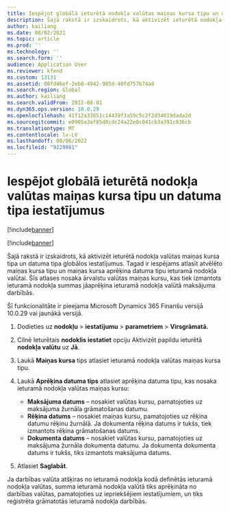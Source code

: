 ```yaml
---
title: Iespējot globālā ieturētā nodokļa valūtas maiņas kursa tipu un datuma tipa iestatījumus
description: Šajā rakstā ir izskaidrots, kā aktivizēt ieturētā nodokļa valūtas maiņas kursa tipa un datuma tipa globālos iestatījumus.
author: kailiang
ms.date: 08/02/2021
ms.topic: article
ms.prod: ''
ms.technology: ''
ms.search.form: ''
audience: Application User
ms.reviewer: kfend
ms.custom: 13131
ms.assetid: 08fd46ef-2eb8-4942-985d-40fd757b74a8
ms.search.region: Global
ms.author: kailiang
ms.search.validFrom: 2022-08-01
ms.dyn365.ops.version: 10.0.29
ms.openlocfilehash: 41f12a33651c14439f3a59c5c2f2d34019dada2d
ms.sourcegitcommit: e0905a3af85d8cdc24a22e0c041cb3a391c036cb
ms.translationtype: MT
ms.contentlocale: lv-LV
ms.lasthandoff: 08/06/2022
ms.locfileid: "9229981"
---
```

# <a name="enable-the-global-withholding-tax-currency-exchange-rate-type-and-date-type-setup"></a>Iespējot globālā ieturētā nodokļa valūtas maiņas kursa tipu un datuma tipa iestatījumus

[!include[banner](../includes/banner.md)]

[!include[banner](../includes/preview-banner.md)]

Šajā rakstā ir izskaidrots, kā aktivizēt ieturētā nodokļa valūtas maiņas kursa tipa un datuma tipa globālos iestatījumus. Tagad ir iespējams atlasīt atvēlēto maiņas kursa tipu un maiņas kursa aprēķina datuma tipu ieturamā nodokļa valūtai. Šīs atlases nosaka ārvalstu valūtas maiņas kursu, kas tiek izmantots ieturamā nodokļa summas jāaprēķina ieturamā nodokļa valūtā maksājuma darbībās.

Šī funkcionalitāte ir pieejama Microsoft Dynamics 365 Finanšu versijā 10.0.29 vai jaunākā versijā.

1. Dodieties uz **nodokļu** \> **iestatījumu** \> **parametriem** \> **Virsgrāmatā.**
2. Cilnē Ieturētais **nodoklis iestatiet** opciju Aktivizēt papildu ieturētā **nodokļa valūtu** uz **Jā**.
3. Laukā **Maiņas kursa** tips atlasiet ieturamā nodokļa valūtas maiņas kursa tipu.
4. Laukā **Aprēķina datuma tips** atlasiet aprēķina datuma tipu, kas nosaka ieturamā nodokļa valūtas maiņas kursu:

    - **Maksājuma datums** – nosakiet valūtas kursu, pamatojoties uz maksājuma žurnāla grāmatošanas datumu.
    - **Rēķina datums** – nosakiet maiņas kursu, pamatojoties uz rēķina datumu rēķinu žurnālā. Ja dokumenta rēķina datums ir tukšs, tiek izmantots rēķina grāmatošanas datums. 
    - **Dokumenta datums** – nosakiet valūtas kursu, pamatojoties uz maksājuma žurnāla dokumenta datumu. Ja dokumenta dokumenta datums ir tukšs, tiks izmantots maksājuma datums.

5. Atlasiet **Saglabāt**.

Ja darbības valūta atšķiras no ieturamā nodokļa kodā definētās ieturamā nodokļa valūtas, summa ieturamā nodokļa valūtā tiks aprēķināta no darbības valūtas, pamatojoties uz iepriekšējiem iestatījumiem, un tiks reģistrēta grāmatotās ieturamā nodokļa darbībās.
